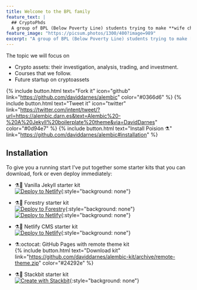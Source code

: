 ```yaml
---
title: Welcome to the BPL family
feature_text: |
  ## CryptoPhds
  A group of BPL (Below Poverty Line) students trying to make **wife changing** money.
feature_image: "https://picsum.photos/1300/400?image=989"
excerpt: "A group of BPL (Below Poverty Line) students trying to make [Wife Changing Money](https://jekyllrb.com/)"
---
```


The topic we will focus on
  - Crypto assets: their investigation, analysis, trading, and investment.
  - Courses that we follow.
  - Future startup on cryptoassets

{% include button.html text="Fork it" icon="github" link="https://github.com/daviddarnes/alembic" color="#0366d6" %} {% include button.html text="Tweet it" icon="twitter" link="https://twitter.com/intent/tweet/?url=https://alembic.darn.es&text=Alembic%20-%20A%20Jekyll%20boilerplate%20theme&via=DavidDarnes" color="#0d94e7" %} {% include button.html text="Install Poision ⚗️" link="https://github.com/daviddarnes/alembic#installation" %}

## Installation

To give you a running start I've put together some starter kits that you can download, fork or even deploy immediately:

- ⚗️🍨 Vanilla Jekyll starter kit  
  [![Deploy to Netlify](https://www.netlify.com/img/deploy/button.svg)](https://app.netlify.com/start/deploy?repository=https://github.com/daviddarnes/alembic-kit){:style="background: none"}
- ⚗️🌲 Forestry starter kit  
  [![Deploy to Forestry](https://assets.forestry.io/import-to-forestry.svg)](https://app.forestry.io/quick-start?repo=daviddarnes/alembic-forestry-kit&engine=jekyll){:style="background: none"}  
  [![Deploy to Netlify](https://www.netlify.com/img/deploy/button.svg)](https://app.netlify.com/start/deploy?repository=https://github.com/daviddarnes/alembic-forestry-kit){:style="background: none"}
- ⚗️💠 Netlify CMS starter kit  
  [![Deploy to Netlify](https://www.netlify.com/img/deploy/button.svg)](https://app.netlify.com/start/deploy?repository=https://github.com/daviddarnes/alembic-netlifycms-kit&stack=cms){:style="background: none"}

- ⚗️:octocat: GitHub Pages with remote theme kit  
  {% include button.html text="Download kit" link="https://github.com/daviddarnes/alembic-kit/archive/remote-theme.zip" color="#24292e" %}
- ⚗️🚀 Stackbit starter kit  
  [![Create with Stackbit](https://assets.stackbit.com/badge/create-with-stackbit.svg)](https://app.stackbit.com/create?theme=https://github.com/daviddarnes/alembic-stackbit-kit){:style="background: none"}

